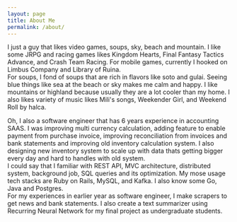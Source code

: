 ```yaml
---
layout: page
title: About Me
permalink: /about/
---
```

I just a guy that likes video games, soups, sky, beach and mountain. I like some JRPG and racing games likes Kingdom Hearts, Final Fantasy Tactics Advance, and Crash Team Racing. For mobile games, currently I hooked on Limbus Company and Library of Ruina.<br>
For soups, I fond of soups that are rich in flavors like soto and gulai. Seeing blue things like sea at the beach or sky makes me calm and happy. I like mountains or highland because usually they are a lot cooler than my home. I also likes variety of music likes Mili's songs, Weekender Girl, and Weekend Roll by halca.

Oh, I also a software engineer that has 6 years experience in accounting SAAS. I was improving multi currency calculation, adding feature to enable payment from purchase invoice, improving reconciliation from invoices and bank statements and improving old inventory calculation system. I also designing new inventory system to scale up with data thats getting bigger every day and hard to handles with old system.<br>
I could say that I familiar with REST API, MVC architecture, distributed system, background job, SQL queries and its optimization. My mose usage tech stacks are Ruby on Rails, MySQL, and Kafka. I also know some Go, Java and Postgres.<br>
For my experiences in earlier year as software engineer, I make scrapers to get news and bank statements. I also create a text summarizer using Recurring Neural Network for my final project as undergraduate students.
